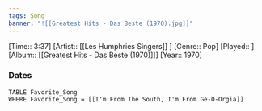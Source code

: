 ```yaml
---
tags: Song  
banner: "![[Greatest Hits - Das Beste (1970).jpg]]"
---
```

[Time:: 3:37]
[Artist:: [[Les Humphries Singers]] ]
[Genre:: Pop]
[Played:: ]
[Album:: [[Greatest Hits - Das Beste (1970)]]]
[Year:: 1970]
### Dates
````dataview
TABLE Favorite_Song
WHERE Favorite_Song = [[I'm From The South, I'm From Ge-O-Orgia]]
````